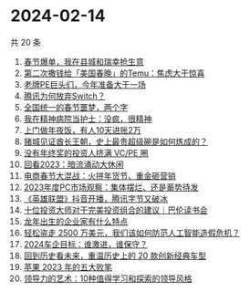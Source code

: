 # 2024-02-14

共 20 条

<!-- BEGIN 36KR -->
<!-- 最后更新时间 2024-02-14 08:28:25 +0800 -->
1. [春节爆单，我在县城和瑞幸抢生意](https://36kr.com/p/2645487574875267)
1. [第二次撒钱给「美国春晚」的Temu：焦虑大于惊喜](https://36kr.com/p/2645086939626629)
1. [老牌PE巨头们，今年准备大干一场](https://36kr.com/p/2646323718847616)
1. [腾讯为何放弃Switch？](https://36kr.com/p/2644954519306498)
1. [全国统一的春节噩梦，两个字](https://36kr.com/p/2644885282929796)
1. [我在精神病院当护士：没疯，很精神](https://36kr.com/p/2638216423242888)
1. [上门做年夜饭，有人10天进账2万](https://36kr.com/p/2646330444758147)
1. [赌城见证酋长王朝，史上最贵超级碗是如何炼成的？](https://36kr.com/p/2645352059911299)
1. [没有年终奖的投资人挤满 VC/PE 圈](https://36kr.com/p/2644935071383809)
1. [回看2023：暗流涌动大休闲](https://36kr.com/p/2645545011855625)
1. [电商春节大混战：火拼年货节、重金砸营销](https://36kr.com/p/2644989989634304)
1. [2023年度PC市场观察：集体摆烂、还是蓄势待发](https://36kr.com/p/2645353269574792)
1. [《英雄联盟》抖音开播，腾讯字节又破冰](https://36kr.com/p/2645414734545154)
1. [十位投资大师对于完美投资组合的建议｜巴伦读书会](https://36kr.com/p/2645015630150791)
1. [龙年出生的企业家有什么特点](https://36kr.com/p/2645011861733637)
1. [轻松盗走 2500 万美元，我们该如何防范人工智能造假危机？](https://36kr.com/p/2645135013067913)
1. [2024车企目标：谁激进，谁保守？](https://36kr.com/p/2644971561045508)
1. [回到历史看未来，重温历史上的 20 款创新经典车型](https://36kr.com/p/2645028409442566)
1. [苹果 2023 年的五大败笔](https://36kr.com/p/2578387281962371)
1. [领导力的艺术：10种值得学习和探索的领导风格](https://36kr.com/p/2599016857992066)
<!-- END 36KR -->